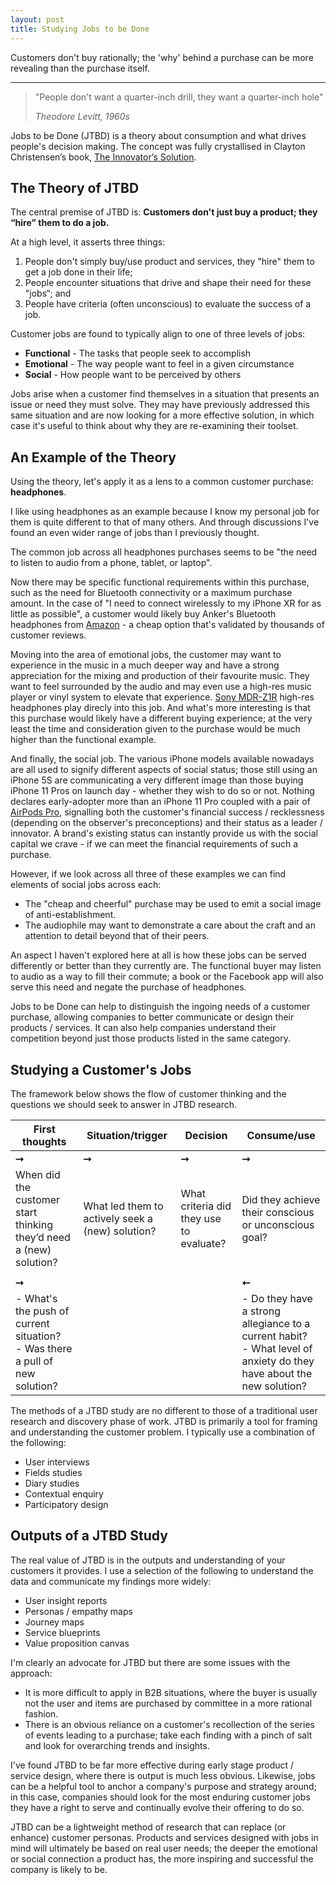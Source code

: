 ```yaml
---
layout: post
title: Studying Jobs to be Done
---
```


Customers don't buy rationally; the 'why' behind a purchase can be more revealing than the purchase itself.

---

<blockquote>"People don't want a quarter-inch drill, they want a quarter-inch hole" 
 
<em>Theodore Levitt, 1960s</em></blockquote>

Jobs to be Done (JTBD) is a theory about consumption and what drives people's decision making. The concept was fully crystallised in Clayton Christensen’s book, [The Innovator’s Solution](http://www.businesstraining.com.mx/egaii/docs/The%20Innovators%20Solution.pdf). 

## The Theory of JTBD

The central premise of JTBD is:
**Customers don't just buy a product; they “hire” them to do a job.**

At a high level, it asserts three things:

1. People don't simply buy/use product and services, they "hire" them to get a job done in their life;
2. People encounter situations that drive and shape their need for these "jobs“; and
3. People have criteria (often unconscious) to evaluate the success of a job.

Customer jobs are found to typically align to one of three levels of jobs:

* **Functional** - The tasks that people seek to accomplish
* **Emotional** - The way people want to feel in a given circumstance
* **Social** - How people want to be perceived by others

Jobs arise when a customer find themselves in a situation that presents an issue or need they must solve. They may have previously addressed this same situation and are now looking for a more effective solution, in which case it's useful to think about why they are re-examining their toolset.

## An Example of the Theory

Using the theory, let's apply it as a lens to a common customer purchase: **headphones**. 

I like using headphones as an example because I know my personal job for them is quite different to that of many others. And through discussions I've found an even wider range of jobs than I previously thought.

The common job across all headphones purchases seems to be "the need to listen to audio from a phone, tablet, or laptop". 

Now there may be specific functional requirements within this purchase, such as the need for Bluetooth connectivity or a maximum purchase amount. In the case of "I need to connect wirelessly to my iPhone XR for as little as possible", a customer would likely buy Anker's Bluetooth headphones from [Amazon](https://www.amazon.co.uk/dp/B07N8RYGC4/) - a cheap option that's validated by thousands of customer reviews.

Moving into the area of emotional jobs, the customer may want to experience in the music in a much deeper way and have a strong appreciation for the mixing and production of their favourite music. They want to feel surrounded by the audio and may even use a high-res music player or vinyl system to elevate that experience. [Sony MDR-Z1R](https://www.amazon.co.uk/dp/B01LD5GO7I) high-res headphones play direcly into this job. And what's more interesting is that this purchase would likely have a different buying experience; at the very least the time and consideration given to the purchase would be much higher than the functional example.

And finally, the social job. The various iPhone models available nowadays are all used to signify different aspects of social status; those still using an iPhone 5S are communicating a very different image than those buying iPhone 11 Pros on launch day - whether they wish to do so or not. Nothing declares early-adopter more than an iPhone 11 Pro coupled with a pair of [AirPods Pro](https://www.amazon.co.uk/dp/B07ZPML7NP/), signalling both the customer's financial success / recklessness (depending on the observer's preconceptions) and their status as a leader / innovator. A brand's existing status can instantly provide us with the social capital we crave - if we can meet the financial requirements of such a purchase.

However, if we look across all three of these examples we can find elements of social jobs across each:

* The "cheap and cheerful" purchase may be used to emit a social image of anti-establishment. 
* The audiophile may want to demonstrate a care about the craft and an attention to detail beyond that of their peers.

An aspect I haven't explored here at all is how these jobs can be served differently or better than they currently are. The functional buyer may listen to audio as a way to fill their commute; a book or the Facebook app will also serve this need and negate the purchase of headphones. 

Jobs to be Done can help to distinguish the ingoing needs of a customer purchase, allowing companies to better communicate or design their products / services. It can also help companies understand their competition beyond just those products listed in the same category.

## Studying a Customer's Jobs

The framework below shows the flow of customer thinking and the questions we should seek to answer in JTBD research.

<table>
  <thead>
    <tr>
      <th>First thoughts</th>
      <th>Situation/trigger</th>
      <th>Decision</th>
      <th>Consume/use</th>
    </tr>
  </thead>
  <tbody>
    <tr>
      <td><strong>⭢</strong></td>
      <td><strong>⭢</strong></td>
      <td><strong>⭢</strong></td>
      <td><strong>⭢</strong></td>
    </tr>
    <tr>
      <td>When did the customer start thinking they’d need a (new) solution?</td>
      <td>What led them to actively seek a (new) solution?</td>
      <td>What criteria did they use to evaluate?</td>
      <td>Did they achieve their conscious or unconscious goal?</td>
    </tr>
    <tr>
      <td></td>
      <td></td>
      <td></td>
      <td></td>
    </tr>
    <tr>
      <td><strong>⭢</strong></td>
      <td></td>
      <td></td>
      <td><strong>⭠</strong></td>
    </tr>
    <tr>
      <td>- What's the push of current situation? <br>- Was there a pull of new solution?</td>
      <td></td>
      <td></td>
      <td>- Do they have a strong allegiance to a current habit? <br>- What level of anxiety do they have about the new solution?</td>
    </tr>
  </tbody>
</table>


The methods of a JTBD study are no different to those of a traditional user research and discovery phase of work. JTBD is primarily a tool for framing and understanding the customer problem. I typically use a combination of the following:

* User interviews
* Fields studies
* Diary studies
* Contextual enquiry
* Participatory design 

## Outputs of a JTBD Study 

The real value of JTBD is in the outputs and understanding of your customers it provides. I use a selection of the following to understand the data and communicate my findings more widely:

* User insight reports
* Personas / empathy maps
* Journey maps
* Service blueprints
* Value proposition canvas

I'm clearly an advocate for JTBD but there are some issues with the approach:

* It is more difficult to apply in B2B situations, where the buyer is usually not the user and items are purchased by committee in a more rational fashion.
* There is an obvious reliance on a customer's recollection of the series of events leading to a purchase; take each finding with a pinch of salt and look for overarching trends and insights.

I've found JTBD to be far more effective during early stage product / service design, where there is  output is much less obvious. Likewise, jobs can be a helpful tool to anchor a company's purpose and strategy around; in this case, companies should look for the most enduring customer jobs they have a right to serve and continually evolve their offering to do so.

JTBD can be a lightweight method of research that can replace (or enhance) customer personas. Products and services designed with jobs in mind will ultimately be based on real user needs; the deeper the emotional or social connection a product has, the more inspiring and successful the company is likely to be.



